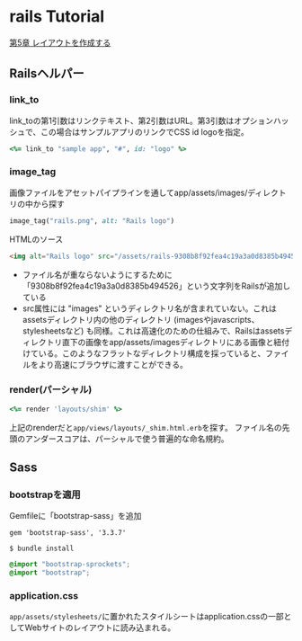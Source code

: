# rails Tutorial

[第5章 レイアウトを作成する](https://railstutorial.jp/chapters/filling_in_the_layout?version=5.1#cha-filling_in_the_layout)

## Railsヘルパー

### link_to

link_toの第1引数はリンクテキスト、第2引数はURL。第3引数はオプションハッシュで、この場合はサンプルアプリのリンクでCSS id logoを指定。

``` ruby
<%= link_to "sample app", "#", id: "logo" %>
```

### image_tag

画像ファイルをアセットパイプラインを通してapp/assets/images/ディレクトリの中から探す

``` ruby
image_tag("rails.png", alt: "Rails logo")
```

HTMLのソース

``` html
<img alt="Rails logo" src="/assets/rails-9308b8f92fea4c19a3a0d8385b494526.png" />
```

 - ファイル名が重ならないようにするために「9308b8f92fea4c19a3a0d8385b494526」という文字列をRailsが追加している
 - src属性には "images" というディレクトリ名が含まれていない。これはassetsディレクトリ内の他のディレクトリ (imagesやjavascripts、stylesheetsなど) も同様。これは高速化のための仕組みで、Railsはassetsディレクトリ直下の画像をapp/assets/imagesディレクトリにある画像と紐付けている。このようなフラットなディレクトリ構成を採っていると、ファイルをより高速にブラウザに渡すことができる。

### render(パーシャル)

``` ruby
<%= render 'layouts/shim' %>
```

上記のrenderだと```app/views/layouts/_shim.html.erb```を探す。
ファイル名の先頭のアンダースコアは、パーシャルで使う普遍的な命名規約。

## Sass

### bootstrapを適用

Gemfileに「bootstrap-sass」を追加

``` ruby:Gemfile
gem 'bootstrap-sass', '3.3.7'
```

``` terminal
$ bundle install
```

``` css:app/assets/stylesheets/custom.scss
@import "bootstrap-sprockets";
@import "bootstrap";
```

### application.css

```app/assets/stylesheets/```に置かれたスタイルシートはapplication.cssの一部としてWebサイトのレイアウトに読み込まれる。
